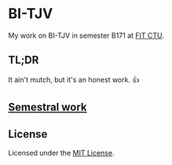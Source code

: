 # BI-TJV

My work on BI-TJV in semester B171 at [FIT CTU](https://fit.cvut.cz/en).

## TL;DR

It ain't mutch, but it's an honest work. :thumbsup:

## [Semestral work](semestral-work)

## License

Licensed under the [MIT License](LICENSE).
